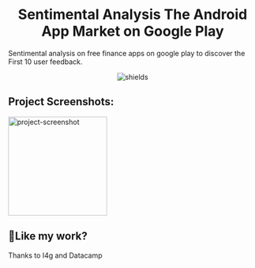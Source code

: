 <h1 align="center" id="title">Sentimental Analysis The Android App Market on Google Play</h1>

<p id="description">Sentimental analysis on free finance apps on google play to discover the First 10 user feedback.</p>

<p align="center"><img src="/cii/summary/:projectId" alt="shields"></p>

<h2>Project Screenshots:</h2>

<img src="https://drive.google.com/file/d/1jl5A8UK_wqbySa4qA_Gi81Scd7Z9EZ2m/view?usp=share_link" alt="project-screenshot" width="200" height="200/">

<h2>💖Like my work?</h2>

Thanks to I4g and Datacamp
